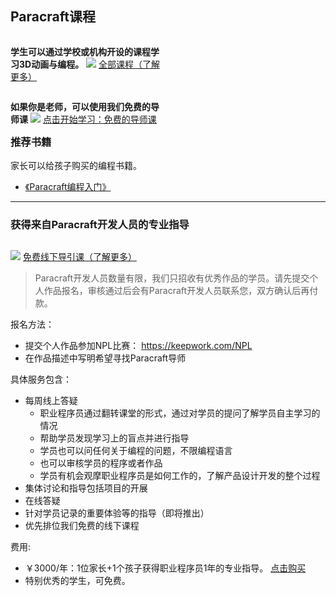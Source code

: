 ## Paracraft课程

<div style="float:left;margin-right:30px;width:250px">

**学生可以通过学校或机构开设的课程学习3D动画与编程。**
  ![](https://api.keepwork.com/storage/v0/siteFiles/3482/raw)
  [全部课程（了解更多）](https://keepwork.com/s/lesson)

  
</div>

<div style="float:left;width:250px">

**如果你是老师，可以使用我们免费的导师课**
  ![](https://api.keepwork.com/storage/v0/siteFiles/2061/raw)
  [点击开始学习：免费的导师课](/official/docs/teach/lessons/0_preface)
  
</div>
<div style="clear:both"/>

### 推荐书籍
家长可以给孩子购买的编程书籍。 

- [《Paracraft编程入门》](https://keepwork.com/s/textbook)

---

### 获得来自Paracraft开发人员的专业指导

<div style="float:left;margin-right:10px;width:250px">

  ![](https://api.keepwork.com/storage/v0/siteFiles/2023/raw)
  [免费线下导引课（了解更多）](/official/paracraft/offline-courses)
 
</div>
<div style="clear:both"/>

> Paracraft开发人员数量有限，我们只招收有优秀作品的学员。请先提交个人作品报名，审核通过后会有Paracraft开发人员联系您，双方确认后再付款。 

报名方法：
  - 提交个人作品参加NPL比赛： https://keepwork.com/NPL
  - 在作品描述中写明希望寻找Paracraft导师

具体服务包含：
- 每周线上答疑
  - 职业程序员通过翻转课堂的形式，通过对学员的提问了解学员自主学习的情况
  - 帮助学员发现学习上的盲点并进行指导
  - 学员也可以问任何关于编程的问题，不限编程语言
  - 也可以审核学员的程序或者作品
  - 学员有机会观摩职业程序员是如何工作的，了解产品设计开发的整个过程
- 集体讨论和指导包括项目的开展
- 在线答疑
- 针对学员记录的重要体验等的指导（即将推出）
- 优先排位我们免费的线下课程

费用:
  - ￥3000/年：1位家长+1个孩子获得职业程序员1年的专业指导。 [点击购买](https://keepwork.com/a/orderConfirm?id=4&type=1&payment=rmb)
  - 特别优秀的学生，可免费。